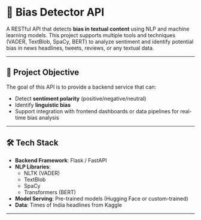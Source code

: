 # 🧠 Bias Detector API

A RESTful API that detects **bias in textual content** using NLP and machine learning models. This project supports multiple tools and techniques (VADER, TextBlob, SpaCy, BERT) to analyze sentiment and identify potential bias in news headlines, tweets, reviews, or any textual data.

---

## 🎯 Project Objective

The goal of this API is to provide a backend service that can:
- Detect **sentiment polarity** (positive/negative/neutral)
- Identify **linguistic bias**
- Support integration with frontend dashboards or data pipelines for real-time bias analysis

---

## 🛠️ Tech Stack

- **Backend Framework**: Flask / FastAPI 
- **NLP Libraries**: 
  - NLTK (VADER)
  - TextBlob
  - SpaCy
  - Transformers (BERT)
- **Model Serving**: Pre-trained models (Hugging Face or custom-trained)
- **Data**: Times of India headlines from Kaggle

---

